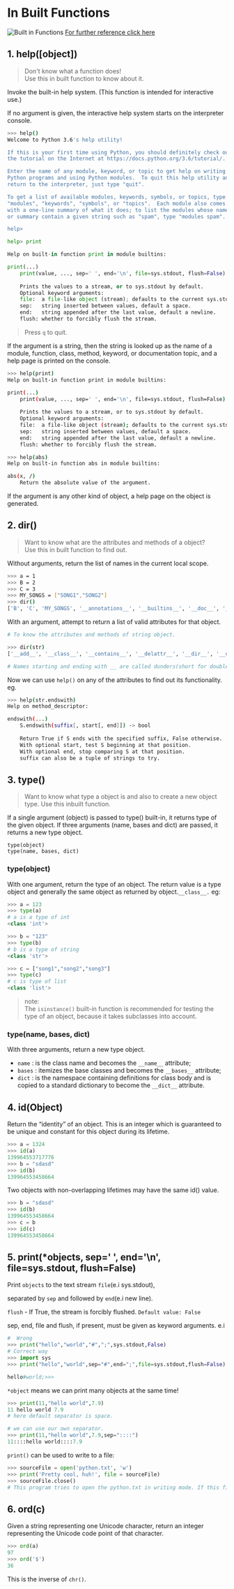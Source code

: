 # In Built Functions
![Built in Functions](./img/builtfun.png)
[For further reference click here](https://docs.python.org/3/library/functions.html)
## 1. help([object])
> Don't know what a function does!<br> 
> Use this in built function to know about it. 

Invoke the built-in help system. (This function is intended for interactive use.)

If no argument is given, the interactive help system starts on the interpreter console.
```bash
>>> help()
Welcome to Python 3.6's help utility!

If this is your first time using Python, you should definitely check out
the tutorial on the Internet at https://docs.python.org/3.6/tutorial/.

Enter the name of any module, keyword, or topic to get help on writing
Python programs and using Python modules.  To quit this help utility and
return to the interpreter, just type "quit".

To get a list of available modules, keywords, symbols, or topics, type
"modules", "keywords", "symbols", or "topics".  Each module also comes
with a one-line summary of what it does; to list the modules whose name
or summary contain a given string such as "spam", type "modules spam".

help>
```
```python
help> print

Help on built-in function print in module builtins:

print(...)
    print(value, ..., sep=' ', end='\n', file=sys.stdout, flush=False)
    
    Prints the values to a stream, or to sys.stdout by default.
    Optional keyword arguments:
    file:  a file-like object (stream); defaults to the current sys.stdout.
    sep:   string inserted between values, default a space.
    end:   string appended after the last value, default a newline.
    flush: whether to forcibly flush the stream.
```
>Press `q` to quit.

If the argument is a string, then the string is looked up as the name of a module, function, class, method, keyword, or documentation topic, and a help page is printed on the console.
```bash
>>> help(print)
Help on built-in function print in module builtins:

print(...)
    print(value, ..., sep=' ', end='\n', file=sys.stdout, flush=False)
    
    Prints the values to a stream, or to sys.stdout by default.
    Optional keyword arguments:
    file:  a file-like object (stream); defaults to the current sys.stdout.
    sep:   string inserted between values, default a space.
    end:   string appended after the last value, default a newline.
    flush: whether to forcibly flush the stream.
```
```bash
>>> help(abs)
Help on built-in function abs in module builtins:

abs(x, /)
    Return the absolute value of the argument.

```

If the argument is any other kind of object, a help page on the object is generated.


## 2. dir()
> Want to know what are the attributes and methods of a object?<br>
> Use this in built function to find out.

Without arguments, return the list of names in the current local scope.
```bash
>>> a = 1
>>> B = 2
>>> C = 3
>>> MY_SONGS = ["SONG1","SONG2"]
>>> dir()
['B', 'C', 'MY_SONGS', '__annotations__', '__builtins__', '__doc__', '__loader__', '__name__', '__package__', '__spec__', 'a']
```
With an argument, attempt to return a list of valid attributes for that object.
```bash
# To know the attributes and methods of string object.

>>> dir(str)
['__add__', '__class__', '__contains__', '__delattr__', '__dir__', '__doc__', '__eq__', '__format__', '__ge__', '__getattribute__', '__getitem__', '__getnewargs__', '__gt__', '__hash__', '__init__', '__init_subclass__', '__iter__', '__le__', '__len__', '__lt__', '__mod__', '__mul__', '__ne__', '__new__', '__reduce__', '__reduce_ex__', '__repr__', '__rmod__', '__rmul__', '__setattr__', '__sizeof__', '__str__', '__subclasshook__', 'capitalize', 'casefold', 'center', 'count', 'encode', 'endswith', 'expandtabs', 'find', 'format', 'format_map', 'index', 'isalnum', 'isalpha', 'isdecimal', 'isdigit', 'isidentifier', 'islower', 'isnumeric', 'isprintable', 'isspace', 'istitle', 'isupper', 'join', 'ljust', 'lower', 'lstrip', 'maketrans', 'partition', 'replace', 'rfind', 'rindex', 'rjust', 'rpartition', 'rsplit', 'rstrip', 'split', 'splitlines', 'startswith', 'strip', 'swapcase', 'title', 'translate', 'upper', 'zfill']

# Names starting and ending with __ are called dunders(short for double underscore).
```
Now we can use `help()` on any of the attributes to find out its functionality.
eg.
```bash
>>> help(str.endswith)
Help on method_descriptor:

endswith(...)
    S.endswith(suffix[, start[, end]]) -> bool
    
    Return True if S ends with the specified suffix, False otherwise.
    With optional start, test S beginning at that position.
    With optional end, stop comparing S at that position.
    suffix can also be a tuple of strings to try.
```


## 3. type()
> Want to know what type a object is and also to create a new object type.
> Use this inbuilt function.

If a single argument (object) is passed to type() built-in, it returns type of the given object. If three arguments (name, bases and dict) are passed, it returns a new type object.
```
type(object)
type(name, bases, dict)
```
### type(object)
With one argument, return the type of an object. The return value is a type object and generally the same object as returned by object.`__class__.`
eg:
```python
>>> a = 123
>>> type(a)
# a is a type of int
<class 'int'>

>>> b = "123"
>>> type(b)
# b is a type of string 
<class 'str'>

>>> c = ["song1","song2","song3"]
>>> type(c)
# c is type of list
<class 'list'>
```
> note: <br>
The `isinstance()` built-in function is recommended for testing the type of an object, because it takes subclasses into account.


### type(name, bases, dict)
With three arguments, return a new type object.

* `name`  : is the class name and becomes the `__name__` attribute;
* `bases` : itemizes the base classes and becomes the `__bases__` attribute;
* `dict`  : is the namespace containing definitions for class body and is copied to a standard dictionary to become the `__dict__` attribute.

## 4. id(Object)

Return the “identity” of an object. This is an integer which is guaranteed to be unique and constant for this object during its lifetime. 
```python
>>> a = 1324
>>> id(a)
139964553717776
>>> b = "sdasd"
>>> id(b)
139964553458664
```
Two objects with non-overlapping lifetimes may have the same id() value.
```python
>>> b = "sdasd"
>>> id(b)
139964553458664
>>> c = b
>>> id(c)
139964553458664
```
## 5. print(*objects, sep=' ', end='\n', file=sys.stdout, flush=False)
Print `objects` to the text stream `file`(e.i sys.stdout),

separated by `sep` and followed by `end`(e.i new line). 

`flush` - If True, the stream is forcibly flushed. `Default value: False`

sep, end, file and flush, if present, must be given as keyword arguments. e.i
```python
#  Wrong 
>>> print("hello","world","#",";",sys.stdout,False)
# Correct way
>>> import sys
>>> print("hello","world",sep="#",end=";",file=sys.stdout,flush=False)

hello#world;>>> 
```
`*object` means we can print many objects at the same time!
```python
>>> print(11,"hello world",7.9)
11 hello world 7.9
# here default separator is space.

# we can use our own separator.
>>> print(11,"hello world",7.9,sep="::::")
11::::hello world::::7.9
```
`print()` can be used to write to a file:
```python
>>> sourceFile = open('python.txt', 'w')
>>> print('Pretty cool, huh!', file = sourceFile)
>>> sourceFile.close()
# This program tries to open the python.txt in writing mode. If this file doesn't exist, python.txt file is created and opened in writing mode.
```
## 6. ord(c)
Given a string representing one Unicode character, return an integer representing the Unicode code point of that character.
```python
>>> ord(a)
97
>>> ord('$')
36
```
This is the inverse of `chr()`.

